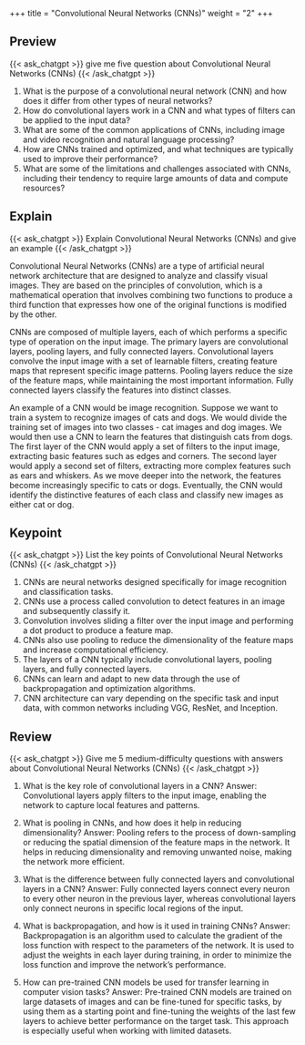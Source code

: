 +++
title = "Convolutional Neural Networks (CNNs)"
weight = "2"
+++
## Preview
{{< ask_chatgpt >}}
give me five question about Convolutional Neural Networks (CNNs)
{{< /ask_chatgpt >}}

1. What is the purpose of a convolutional neural network (CNN) and how does it differ from other types of neural networks?
2. How do convolutional layers work in a CNN and what types of filters can be applied to the input data?
3. What are some of the common applications of CNNs, including image and video recognition and natural language processing?
4. How are CNNs trained and optimized, and what techniques are typically used to improve their performance?
5. What are some of the limitations and challenges associated with CNNs, including their tendency to require large amounts of data and compute resources?   

## Explain
{{< ask_chatgpt >}}
Explain Convolutional Neural Networks (CNNs) and give an example
{{< /ask_chatgpt >}}

Convolutional Neural Networks (CNNs) are a type of artificial neural network architecture that are designed to analyze and classify visual images. They are based on the principles of convolution, which is a mathematical operation that involves combining two functions to produce a third function that expresses how one of the original functions is modified by the other.

CNNs are composed of multiple layers, each of which performs a specific type of operation on the input image. The primary layers are convolutional layers, pooling layers, and fully connected layers. Convolutional layers convolve the input image with a set of learnable filters, creating feature maps that represent specific image patterns. Pooling layers reduce the size of the feature maps, while maintaining the most important information. Fully connected layers classify the features into distinct classes.

An example of a CNN would be image recognition. Suppose we want to train a system to recognize images of cats and dogs. We would divide the training set of images into two classes - cat images and dog images. We would then use a CNN to learn the features that distinguish cats from dogs. The first layer of the CNN would apply a set of filters to the input image, extracting basic features such as edges and corners. The second layer would apply a second set of filters, extracting more complex features such as ears and whiskers. As we move deeper into the network, the features become increasingly specific to cats or dogs. Eventually, the CNN would identify the distinctive features of each class and classify new images as either cat or dog.   

## Keypoint
{{< ask_chatgpt >}}
List the key points of Convolutional Neural Networks (CNNs)
{{< /ask_chatgpt >}}

1. CNNs are neural networks designed specifically for image recognition and classification tasks.
2. CNNs use a process called convolution to detect features in an image and subsequently classify it.
3. Convolution involves sliding a filter over the input image and performing a dot product to produce a feature map.
4. CNNs also use pooling to reduce the dimensionality of the feature maps and increase computational efficiency.
5. The layers of a CNN typically include convolutional layers, pooling layers, and fully connected layers.
6. CNNs can learn and adapt to new data through the use of backpropagation and optimization algorithms.
7. CNN architecture can vary depending on the specific task and input data, with common networks including VGG, ResNet, and Inception.   

## Review
{{< ask_chatgpt >}}
Give me 5 medium-difficulty questions with answers about Convolutional Neural Networks (CNNs)
{{< /ask_chatgpt >}}

1. What is the key role of convolutional layers in a CNN? 
Answer: Convolutional layers apply filters to the input image, enabling the network to capture local features and patterns.

2. What is pooling in CNNs, and how does it help in reducing dimensionality? 
Answer: Pooling refers to the process of down-sampling or reducing the spatial dimension of the feature maps in the network. It helps in reducing dimensionality and removing unwanted noise, making the network more efficient.

3. What is the difference between fully connected layers and convolutional layers in a CNN? 
Answer: Fully connected layers connect every neuron to every other neuron in the previous layer, whereas convolutional layers only connect neurons in specific local regions of the input.

4. What is backpropagation, and how is it used in training CNNs? 
Answer: Backpropagation is an algorithm used to calculate the gradient of the loss function with respect to the parameters of the network. It is used to adjust the weights in each layer during training, in order to minimize the loss function and improve the network’s performance.

5. How can pre-trained CNN models be used for transfer learning in computer vision tasks? 
Answer: Pre-trained CNN models are trained on large datasets of images and can be fine-tuned for specific tasks, by using them as a starting point and fine-tuning the weights of the last few layers to achieve better performance on the target task. This approach is especially useful when working with limited datasets.   


